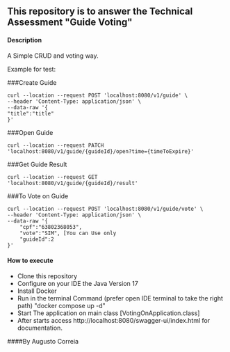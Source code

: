 

## This repository is to answer the Technical  Assessment "Guide Voting"

#### Description

A Simple CRUD and voting way.

Example for test:

###Create Guide
```
curl --location --request POST 'localhost:8080/v1/guide' \
--header 'Content-Type: application/json' \
--data-raw '{
"title":"title"
}'
```

###Open Guide
```
curl --location --request PATCH 'localhost:8080/v1/guide/{guideId}/open?time={timeToExpire}' 
```

###Get Guide Result
```
curl --location --request GET 'localhost:8080/v1/guide/{guideId}/result'
```

###To Vote on Guide
```
curl --location --request POST 'localhost:8080/v1/guide/vote' \
--header 'Content-Type: application/json' \
--data-raw '{
    "cpf":"63802368053",
    "vote":"SIM", [You can Use only 
    "guideId":2
}'
```

#### How to execute
- Clone this repository
- Configure on your IDE the Java Version 17
- Install Docker 
- Run in the terminal Command (prefer open IDE terminal to take the right path) "docker compose up -d"
- Start The application on main class [VotingOnApplication.class]
- After starts access http://localhost:8080/swagger-ui/index.html for documentation.

 
####By Augusto Correia
